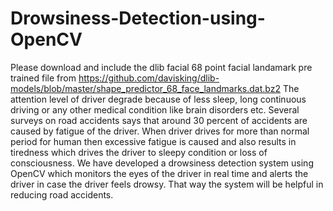 # Drowsiness-Detection-using-OpenCV
Please download and include the dlib facial 68 point facial landamark pre trained file from https://github.com/davisking/dlib-models/blob/master/shape_predictor_68_face_landmarks.dat.bz2
The attention level of driver degrade because of less sleep, long continuous driving or any other medical condition like brain disorders etc. Several surveys on road accidents says that around 30 percent of accidents are caused by fatigue of the driver. When driver drives for more than normal period for human then excessive fatigue is caused and also results in tiredness which drives the driver to sleepy condition or loss of consciousness.  We have developed a drowsiness detection system using OpenCV which monitors the eyes of the driver in real time and alerts the driver in case the driver feels drowsy. That way the system will be helpful in reducing road accidents.
